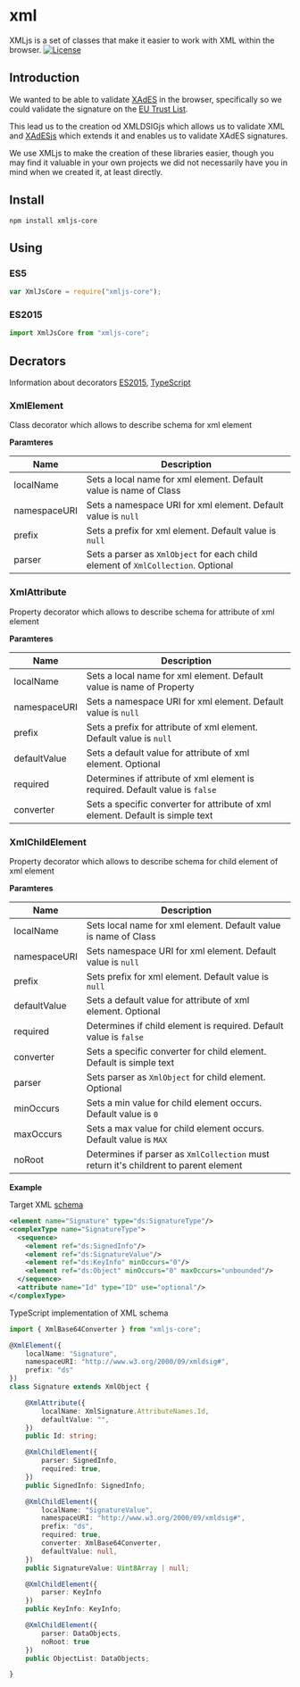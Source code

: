 # xml

XMLjs is a set of classes that make it easier to work with XML within the browser.
[![License](https://img.shields.io/badge/license-MIT-green.svg?style=flat)](https://raw.githubusercontent.com/PeculiarVentures/xmljs/master/LICENSE)

## Introduction

We wanted to be able to validate [XAdES](https://en.wikipedia.org/wiki/XAdES) in the browser, specifically so we could validate the signature on the [EU Trust List](https://github.com/PeculiarVentures/tl-create).

This lead us to the creation od XMLDSIGjs which allows us to validate XML and [XAdESjs](https://github.com/PeculiarVentures/xadesjs) which extends it and enables us to validate XAdES signatures.

We use XMLjs to make the creation of these libraries easier, though you may find it valuable in your own projects we did not necessarily have you in mind when we created it, at least directly.

## Install

```
npm install xmljs-core
```

## Using

### ES5

```javascript
var XmlJsCore = require("xmljs-core");
```

### ES2015

```javascript
import XmlJsCore from "xmljs-core";
```

## Decrators

Information about decorators [ES2015](https://medium.com/google-developers/exploring-es7-decorators-76ecb65fb841#.qnl62mocp), [TypeScript](https://www.typescriptlang.org/docs/handbook/decorators.html)

### XmlElement

Class decorator which allows to describe schema for xml element

__Paramteres__

| Name | Description |
|-----------------|---------------------------------------------------------------------------------| 
| localName       | Sets a local name for xml element. Default value is name of Class               |
| namespaceURI    | Sets a namespace URI for xml element. Default value is `null`                   |
| prefix          | Sets a prefix for xml element. Default value is `null`                          |
| parser          | Sets a parser as `XmlObject` for each child element of `XmlCollection`. Optional|

### XmlAttribute

Property decorator which allows to describe schema for attribute of xml element

__Paramteres__

| Name | Description |
|-----------------|---------------------------------------------------------------------------------| 
| localName       | Sets a local name for xml element. Default value is name of Property            |
| namespaceURI    | Sets a namespace URI for xml element. Default value is `null`                   |
| prefix          | Sets a prefix for attribute of xml element. Default value is `null`             |
| defaultValue    | Sets a default value for attribute of xml element. Optional                     |
| required        | Determines if attribute of xml element is required. Default value is `false`    |
| converter       | Sets a specific converter for attribute of xml element. Default is simple text  |


### XmlChildElement

Property decorator which allows to describe schema for child element of xml element

__Paramteres__

| Name | Description |
|-----------------|---------------------------------------------------------------------------------| 
| localName       | Sets local name for xml element. Default value is name of Class                 |
| namespaceURI    | Sets namespace URI for xml element. Default value is `null`                     |
| prefix          | Sets prefix for xml element. Default value is `null`                            |
| defaultValue    | Sets a default value for attribute of xml element. Optional                     |
| required        | Determines if child element is required. Default value is `false`               |
| converter       | Sets a specific converter for child element. Default is simple text             |
| parser          | Sets parser as `XmlObject` for child element. Optional                          |
| minOccurs       | Sets a min value for child element occurs. Default value is `0`                 |
| maxOccurs       | Sets a max value for child element occurs. Default value is `MAX`               |
| noRoot          | Determines if parser as `XmlCollection` must return it's childrent to parent element |

__Example__

Target XML [schema]()

```xml
<element name="Signature" type="ds:SignatureType"/>
<complexType name="SignatureType">
  <sequence>
    <element ref="ds:SignedInfo"/>
    <element ref="ds:SignatureValue"/>
    <element ref="ds:KeyInfo" minOccurs="0"/>
    <element ref="ds:Object" minOccurs="0" maxOccurs="unbounded"/>
  </sequence>
  <attribute name="Id" type="ID" use="optional"/>
</complexType>
```

TypeScript implementation of XML schema

```typescript
import { XmlBase64Converter } from "xmljs-core";

@XmlElement({
    localName: "Signature",
    namespaceURI: "http://www.w3.org/2000/09/xmldsig#",
    prefix: "ds"
})
class Signature extends XmlObject {

    @XmlAttribute({
        localName: XmlSignature.AttributeNames.Id,
        defaultValue: "",
    })
    public Id: string;

    @XmlChildElement({
        parser: SignedInfo,
        required: true,
    })
    public SignedInfo: SignedInfo;

    @XmlChildElement({
        localName: "SignatureValue",
        namespaceURI: "http://www.w3.org/2000/09/xmldsig#",
        prefix: "ds",
        required: true,
        converter: XmlBase64Converter,
        defaultValue: null,
    })
    public SignatureValue: Uint8Array | null;

    @XmlChildElement({
        parser: KeyInfo
    })
    public KeyInfo: KeyInfo;

    @XmlChildElement({
        parser: DataObjects,
        noRoot: true
    })
    public ObjectList: DataObjects;

}
```